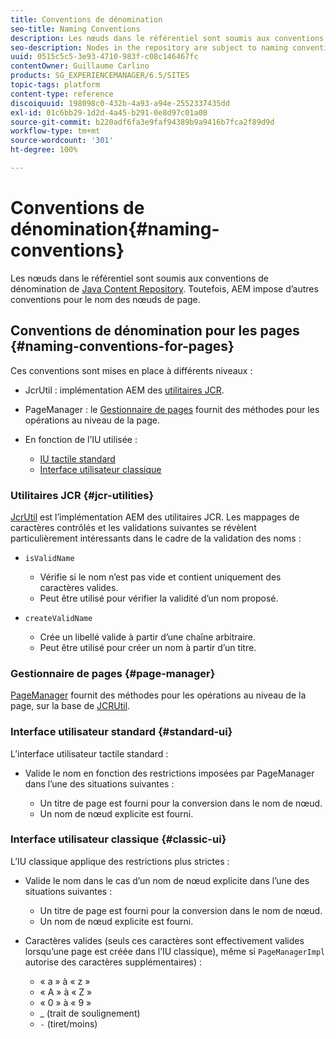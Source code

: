 ```yaml
---
title: Conventions de dénomination
seo-title: Naming Conventions
description: Les nœuds dans le référentiel sont soumis aux conventions de dénomination de Java Content Repository
seo-description: Nodes in the repository are subject to naming conventions of the Java Content Repository
uuid: 0515c5c5-3e93-4710-983f-c08c146467fc
contentOwner: Guillaume Carlino
products: SG_EXPERIENCEMANAGER/6.5/SITES
topic-tags: platform
content-type: reference
discoiquuid: 198098c0-432b-4a93-a94e-2552337435dd
exl-id: 01c6bb29-1d2d-4a45-b291-0e8d97c01a08
source-git-commit: b220adf6fa3e9faf94389b9a9416b7fca2f89d9d
workflow-type: tm+mt
source-wordcount: '301'
ht-degree: 100%

---
```


# Conventions de dénomination{#naming-conventions}

Les nœuds dans le référentiel sont soumis aux conventions de dénomination de [Java Content Repository](/help/sites-developing/the-basics.md#java-content-repository). Toutefois, AEM impose d’autres conventions pour le nom des nœuds de page.

## Conventions de dénomination pour les pages {#naming-conventions-for-pages}

Ces conventions sont mises en place à différents niveaux :

* JcrUtil : implémentation AEM des [utilitaires JCR](#jcr-utilities).
* PageManager : le [Gestionnaire de pages](#page-manager) fournit des méthodes pour les opérations au niveau de la page.
* En fonction de l’IU utilisée :

   * [IU tactile standard](#standard-ui)
   * [Interface utilisateur classique](#classic-ui)

### Utilitaires JCR {#jcr-utilities}

[JcrUtil](https://helpx.adobe.com/fr/experience-manager/6-5/sites/developing/using/reference-materials/javadoc/index.html?com/day/cq/commons/jcr/JcrUtil.html) est l’implémentation AEM des utilitaires JCR. Les mappages de caractères contrôlés et les validations suivantes se révèlent particulièrement intéressants dans le cadre de la validation des noms :

* `isValidName`

   * Vérifie si le nom n’est pas vide et contient uniquement des caractères valides.
   * Peut être utilisé pour vérifier la validité d’un nom proposé.

* `createValidName`

   * Crée un libellé valide à partir d’une chaîne arbitraire.
   * Peut être utilisé pour créer un nom à partir d’un titre.

### Gestionnaire de pages {#page-manager}

[PageManager](https://helpx.adobe.com/fr/experience-manager/6-5/sites/developing/using/reference-materials/javadoc/com/day/cq/wcm/api/PageManager.html) fournit des méthodes pour les opérations au niveau de la page, sur la base de [JCRUtil](#jcr-utilities).

### Interface utilisateur standard {#standard-ui}

L’interface utilisateur tactile standard :

* Valide le nom en fonction des restrictions imposées par PageManager dans l’une des situations suivantes :

   * Un titre de page est fourni pour la conversion dans le nom de nœud.
   * Un nom de nœud explicite est fourni.

### Interface utilisateur classique {#classic-ui}

L’IU classique applique des restrictions plus strictes :

* Valide le nom dans le cas d’un nom de nœud explicite dans l’une des situations suivantes :

   * Un titre de page est fourni pour la conversion dans le nom de nœud.
   * Un nom de nœud explicite est fourni.

* Caractères valides (seuls ces caractères sont effectivement valides lorsqu’une page est créée dans l’IU classique), même si `PageManagerImpl` autorise des caractères supplémentaires) :

   * « a » à « z »
   * « A » à « Z »
   * « 0 » à « 9 »
   * _ (trait de soulignement)
   * `-` (tiret/moins)
